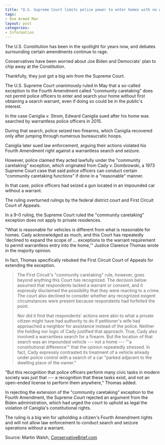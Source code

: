 ```yaml
---
title: "U.S. Supreme Court limits police power to enter homes with no warrant"
tags:
- One Armed Man
layout: post
categories:
- Information
---
```


The U.S. Constitution has been in the spotlight for years now, and debates surrounding certain amendments continue to rage.

Conservatives have been worried about Joe Biden and Democrats' plan to chip away at the Constitution.

Thankfully, they just got a big win from the Supreme Court.

The U.S. Supreme Court unanimously ruled in May that a so-called exception to the Fourth Amendment called "community caretaking" does not permit police officers to enter and search your home without first obtaining a search warrant, even if doing so could be in the public's interest.

In the case Caniglia v. Strom, Edward Caniglia sued after his home was searched by warrantless police officers in 2015.

During that search, police seized two firearms, which Caniglia recovered only after jumping through numerous bureaucratic hoops.

Caniglia later sued law enforcement, arguing their actions violated his Fourth Amendment right against a warrantless search and seizure.

However, police claimed they acted lawfully under the "community caretaking" exception, which originated from Cady v. Dombrowski, a 1973 Supreme Court case that said police officers can conduct certain "community caretaking functions" if done in a "reasonable" manner.

In that case, police officers had seized a gun located in an impounded car without a warrant.

The ruling overturned rulings by the federal district court and First Circuit Court of Appeals.

In a 9-0 ruling, the Supreme Court ruled the "community caretaking" exception does not apply to private residences.

"What is reasonable for vehicles is different from what is reasonable for homes. Cady acknowledged as much, and this Court has repeatedly 'declined to expand the scope of ... exceptions to the warrant requirement to permit warrantless entry into the home,'" Justice Clarence Thomas wrote in the majority opinion.

In fact, Thomas specifically rebuked the First Circuit Court of Appeals for extending the exception.

> The First Circuit's "community caretaking" rule, however, goes beyond anything this Court has recognized. The decision below assumed that respondents lacked a warrant or consent, and it expressly disclaimed the possibility that they were reacting to a crime. The court also declined to consider whether any recognized exigent circumstances were present because respondents had forfeited the point.
> 
> Nor did it find that respondents' actions were akin to what a private citizen might have had authority to do if petitioner's wife had approached a neighbor for assistance instead of the police. Neither the holding nor logic of Cady justified that approach. True, Cady also involved a warrantless search for a firearm. But the location of that search was an impounded vehicle --- not a home --- "'a constitutional difference'" that the opinion repeatedly stressed. In fact, Cady expressly contrasted its treatment of a vehicle already under police control with a search of a car "parked adjacent to the dwelling place of the owner."

"But this recognition that police officers perform many civic tasks in modern society was just that --- a recognition that these tasks exist, and not an open-ended license to perform them anywhere," Thomas added.

In rejecting the extension of the "community caretaking" exception to the Fourth Amendment, the Supreme Court rejected an argument from the Biden administration, which had urged the court to uphold as legal the violation of Caniglia's constitutional rights.

The ruling is a big win for upholding a citizen's Fourth Amendment rights and will not allow law enforcement to conduct search and seizure operations without a warrant.

Source: Martin Walsh, [ConservativeBrief.com](https://conservativebrief.com/court-limits-48677/)